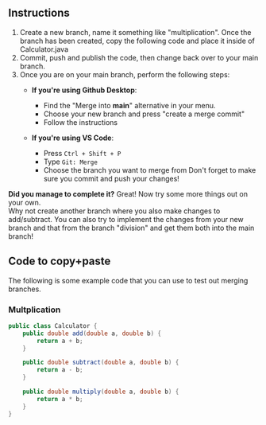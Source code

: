 ## Instructions 
1. Create a new branch, name it something like "multiplication". Once the branch has been created, copy the following code and place it inside of Calculator.java
2. Commit, push and publish the code, then change back over to your main branch. 
3. Once you are on your main branch, perform the following steps:
    - **If you're using Github Desktop**: 
        - Find the "Merge into **main**" alternative in your menu. 
        - Choose your new branch and press "create a merge commit"
        - Follow the instructions

    - **If you're using VS Code**: 
        - Press `Ctrl + Shift + P`
        - Type `Git: Merge`
        - Choose the branch you want to merge from
Don't forget to make sure you commit and push your changes!  

**Did you manage to complete it?** Great! Now try some more things out on your own.  
Why not create another branch where you also make changes to add/subtract. 
You can also try to implement the changes from your new branch and that from the branch "division" and get them both into the main branch! 

## Code to copy+paste
The following is some example code that you can use to test out merging branches. 
### Multplication
```java
public class Calculator {
    public double add(double a, double b) {
        return a + b;
    }

    public double subtract(double a, double b) {
        return a - b;
    }

    public double multiply(double a, double b) {
        return a * b;
    }
}
```